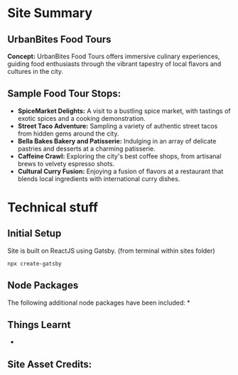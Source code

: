 # Site Summary
## UrbanBites Food Tours
__Concept:__ UrbanBites Food Tours offers immersive culinary experiences, guiding food enthusiasts through the vibrant tapestry of local flavors and cultures in the city.

## Sample Food Tour Stops:
* __SpiceMarket Delights:__ A visit to a bustling spice market, with tastings of exotic spices and a cooking demonstration.
* __Street Taco Adventure:__ Sampling a variety of authentic street tacos from hidden gems around the city.
* __Bella Bakes Bakery and Patisserie:__ Indulging in an array of delicate pastries and desserts at a charming patisserie.
* __Caffeine Crawl:__ Exploring the city's best coffee shops, from artisanal brews to velvety espresso shots.
* __Cultural Curry Fusion:__ Enjoying a fusion of flavors at a restaurant that blends local ingredients with international curry dishes.

# Technical stuff

## Initial Setup
Site is built on ReactJS using Gatsby.
(from terminal within sites folder)
```
npx create-gatsby
```

## Node Packages
The following additional node packages have been included:
* 

## Things Learnt
* 

## Site Asset Credits: